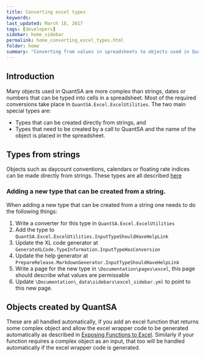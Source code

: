 ```yaml
---
title: Converting excel types
keywords: 
last_updated: March 18, 2017
tags: [developers]
sidebar: home_sidebar
permalink: home_converting_excel_types.html
folder: home
summary: "Converting from values in spreadsheets to objects used in QuantSA"
---
```


## Introduction

Many objects used in QuantSA are more complex than strings, dates or numbers that can be typed into cells in a spreadsheet.  Most of the required conversions take place in `QuantSA.Excel.ExcelUtilities`.  The two main special types are:

 * Types that can be created directly from strings, and
 * Types that need to be created by a call to QuantSA and the name of the object is placed in the spreadsheet.

## Types from strings

Objects such as daycount conventions, calendars or floating rate indices can be made directly from strings.  These types are all described [here](Boolean.html)

### Adding a new type that can be created from a string.

When adding a new type that can be created from a string one needs to do the following things:

 1. Write a converter for this type in `QuantSA.Excel.ExcelUtilities`
 1. Add the type to `QuantSA.Excel.ExcelUtilities.InputTypeShouldHaveHelpLink`
 1. Update the XL code generator at `GenerateXLCode.TypeInformation.InputTypeHasConversion`
 1. Update the help generator at `PrepareRelease.MarkdownGenerator.InputTypeShouldHaveHelpLink`
 1. Write a page for the new type in `\Documentation\pages\excel`, this page should describe what values are permissable
 1. Update `\Documentation\_data\sidebars\excel_sidebar.yml` to point to this new page.
 

## Objects created by QuantSA

These are all handled automatically, if you add an excel function that returns some complex object and allow the excel wrapper code to be generated automatically as described in [Exposing Functions to Excel](home_expose_to_excel.html).  Similarly if your function requires a complex object as an input, that too will be handled automatically if the excel wrapper code is generated.
